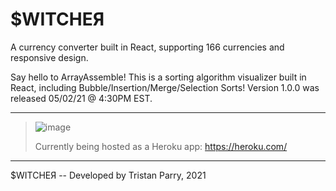 # $WITCHEЯ
A currency converter built in React, supporting 166 currencies and responsive design.

Say hello to ArrayAssemble! This is a sorting algorithm visualizer built in React, including
Bubble/Insertion/Merge/Selection Sorts! Version 1.0.0 was released 05/02/21 @ 4:30PM EST.

----------------------------------------------------------------------------------------------------------------------------------
>
> ![image](https://user-images.githubusercontent.com/64918749/123889625-e8ef1f00-d923-11eb-96b4-21af4542e62b.png)
>
> Currently being hosted as a Heroku app:
> https://heroku.com/
>
----------------------------------------------------------------------------------------------------------------------------------

$WITCHEЯ -- Developed by Tristan Parry, 2021
